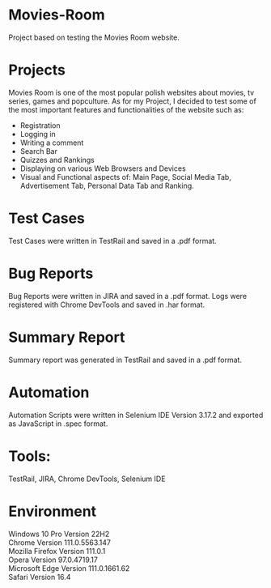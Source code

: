 # Movies-Room
Project based on testing the Movies Room website.

# Projects

Movies Room is one of the most popular polish websites about movies, tv series, games and popculture.
As for my Project, I decided to test some of the most important features and functionalities of the website such as:

- Registration
- Logging in
- Writing a comment
- Search Bar
- Quizzes and Rankings
- Displaying on various Web Browsers and Devices
- Visual and Functional aspects of: Main Page, Social Media Tab, Advertisement Tab, Personal Data Tab and Ranking.

# Test Cases

Test Cases were written in TestRail and saved in a .pdf format.

# Bug Reports

Bug Reports were written in JIRA and saved in a .pdf format. Logs were registered with Chrome DevTools and saved in .har format.

# Summary Report

Summary report was generated in TestRail and saved in a .pdf format.

# Automation

Automation Scripts were written in Selenium IDE Version 3.17.2 and exported as JavaScript in .spec format.

# Tools:
TestRail, JIRA, Chrome DevTools, Selenium IDE

# Environment
Windows 10 Pro Version 22H2 <br>
Chrome Version 111.0.5563.147 <br>
Mozilla Firefox Version 111.0.1 <br>
Opera Version 97.0.4719.17 <br>
Microsoft Edge Version 111.0.1661.62 <br>
Safari Version 16.4





